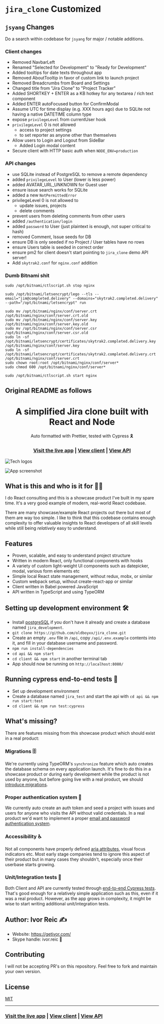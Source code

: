 # `jira_clone` Customized

## `jsyang` Changes

Do a search within codebase for `jsyang` for major / notable additions.

### Client changes

- Removed NavbarLeft
- Renamed "Selected for Development" to "Ready for Development"
- Added tooltips for date texts throughout app
- Removed AboutTooltip in favor of custom link to launch project
- Removed Breadcrumbs from Board and Settings
- Changed title from "Jira Clone" to "Project Tracker"
- Added SHORTKEY + ENTER as a KB hotkey for any textarea / rich text component
- Added ENTER autoFocused button for ConfirmModal
- Assume UTC for time display (e.g. XXX hours ago) due to SQLite not having a native DATETIME column type
- expose `privilegeLevel` from currentUser hook
- `privilegeLevel` 0 is not allowed
    - access to project settings
    - to set reporter as anyone other than themselves
- Allow users to Login and Logout from SideBar
    - Added Login modal content
- Secure client with HTTP basic auth when `NODE_ENV=production`

### API changes

- use SQLite instead of PostgreSQL to remove a remote dependency
- added `privilegeLevel` to User (lower is less power)
- added AVATAR_URL_UNKNOWN for Guest user
- ensure issue search works for SQLite
- added a new `NotPermittedError`
- privilegeLevel 0 is not allowed to
    - update issues, projects
    - delete comments
- prevent users from deleting comments from other users
- added `/authentication/login`
- added `password` to User (just plaintext is enough, not super critical to hash)
- removed Comment, Issue seeds for DB
- ensure DB is only seeded if no Project / User tables have no rows
- ensure Users table is seeded in correct order
- ensure pm2 for client doesn't start pointing to `jira_clone` demo API server!
- Add `skytrak2.conf` for `nginx.conf` addition 

### Dumb Bitnami shit

```
sudo /opt/bitnami/ctlscript.sh stop nginx

sudo /opt/bitnami/letsencrypt/lego --tls --email="jim@completed.delivery" --domains="skytrak2.completed.delivery" --path="/opt/bitnami/letsencrypt" run

sudo mv /opt/bitnami/nginx/conf/server.crt /opt/bitnami/nginx/conf/server.crt.old
sudo mv /opt/bitnami/nginx/conf/server.key /opt/bitnami/nginx/conf/server.key.old
sudo mv /opt/bitnami/nginx/conf/server.csr /opt/bitnami/nginx/conf/server.csr.old
sudo ln -sf /opt/bitnami/letsencrypt/certificates/skytrak2.completed.delivery.key /opt/bitnami/nginx/conf/server.key
sudo ln -sf /opt/bitnami/letsencrypt/certificates/skytrak2.completed.delivery.crt /opt/bitnami/nginx/conf/server.crt
sudo chown root:root /opt/bitnami/nginx/conf/server*
sudo chmod 600 /opt/bitnami/nginx/conf/server*

sudo /opt/bitnami/ctlscript.sh start nginx
```

## Original README as follows

<h1 align="center">A simplified Jira clone built with React and Node</h1>

<div align="center">Auto formatted with Prettier, tested with Cypress 🎗</div>

<h3 align="center">
  <a href="https://jira.ivorreic.com/">Visit the live app</a> |
  <a href="https://github.com/oldboyxx/jira_clone/tree/master/client">View client</a> |
  <a href="https://github.com/oldboyxx/jira_clone/tree/master/api">View API</a>
</h3>

![Tech logos](https://i.ibb.co/DVFj8PL/tech-icons.jpg)

![App screenshot](https://i.ibb.co/W3qVvCn/jira-optimized.jpg)

## What is this and who is it for 🤷‍♀️

I do React consulting and this is a showcase product I've built in my spare time. It's a very good example of modern, real-world React codebase.

There are many showcase/example React projects out there but most of them are way too simple. I like to think that this codebase contains enough complexity to offer valuable insights to React developers of all skill levels while still being _relatively_ easy to understand.

## Features

- Proven, scalable, and easy to understand project structure
- Written in modern React, only functional components with hooks
- A variety of custom light-weight UI components such as datepicker, modal, various form elements etc
- Simple local React state management, without redux, mobx, or similar
- Custom webpack setup, without create-react-app or similar
- Client written in Babel powered JavaScript
- API written in TypeScript and using TypeORM

## Setting up development environment 🛠

- Install [postgreSQL](https://www.postgresql.org/) if you don't have it already and create a database named `jira_development`.
- `git clone https://github.com/oldboyxx/jira_clone.git`
- Create an empty `.env` file in `/api`, copy `/api/.env.example` contents into it, and fill in your database username and password.
- `npm run install-dependencies`
- `cd api && npm start`
- `cd client && npm start` in another terminal tab
- App should now be running on `http://localhost:8080/`

## Running cypress end-to-end tests 🚥

- Set up development environment
- Create a database named `jira_test` and start the api with `cd api && npm run start:test`
- `cd client && npm run test:cypress`

## What's missing?

There are features missing from this showcase product which should exist in a real product:

### Migrations 🗄

We're currently using TypeORM's `synchronize` feature which auto creates the database schema on every application launch. It's fine to do this in a showcase product or during early development while the product is not used by anyone, but before going live with a real product, we should [introduce migrations](https://github.com/typeorm/typeorm/blob/master/docs/migrations.md).

### Proper authentication system 🔐

We currently auto create an auth token and seed a project with issues and users for anyone who visits the API without valid credentials. In a real product we'd want to implement a proper [email and password authentication system](https://www.google.com/search?q=email+and+password+authentication+node+js&oq=email+and+password+authentication+node+js).

### Accessibility ♿

Not all components have properly defined [aria attributes](https://developer.mozilla.org/en-US/docs/Web/Accessibility/ARIA), visual focus indicators etc. Most early stage companies tend to ignore this aspect of their product but in many cases they shouldn't, especially once their userbase starts growing.

### Unit/Integration tests 🧪

Both Client and API are currently tested through [end-to-end Cypress tests](https://github.com/oldboyxx/jira_clone/tree/master/client/cypress/integration). That's good enough for a relatively simple application such as this, even if it was a real product. However, as the app grows in complexity, it might be wise to start writing additional unit/integration tests.

## Author: Ivor Reic ✍️

- Website: https://getivor.com/
- Skype handle: ivor.reic 💬

## Contributing

I will not be accepting PR's on this repository. Feel free to fork and maintain your own version.

## License

[MIT](https://opensource.org/licenses/MIT)

<hr>

<h3>
  <a href="https://jira.ivorreic.com/">Visit the live app</a> |
  <a href="https://github.com/oldboyxx/jira_clone/tree/master/client">View client</a> |
  <a href="https://github.com/oldboyxx/jira_clone/tree/master/api">View API</a>
</h3>
